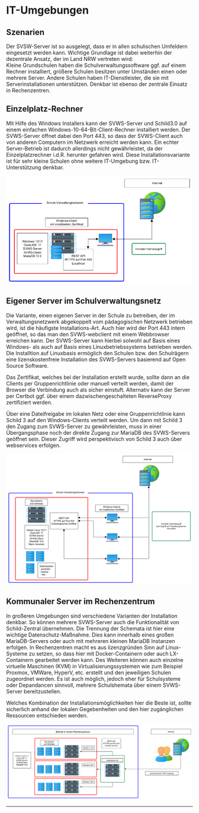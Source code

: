 # IT-Umgebungen


## Szenarien

Der SVSW-Server ist so ausgelegt, dass er in allen schulischen Umfeldern eingesetzt werden kann. 
Wichtige Grundlage ist dabei weiterhin der dezentrale Ansatz, der im Land NRW vertreten wird:   
Kleine Grundschulen haben die Schulverwaltungssoftware ggf. auf einem Rechner installiert, größere Schulen besitzen unter Umständen einen oder mehrere Server. 
Andere Schulen haben IT-Dienstleister, die sie mit Serverinstallationen unterstützen. Denkbar ist ebenso der zentrale Einsatz in Rechenzentren. 

## Einzelplatz-Rechner
Mit Hilfe des Windows Installers kann der SVWS-Server und Schild3.0 auf einem einfachen Windows-10-64-Bit-Client-Rechner installiert werden. 
Der SVWS-Server öffnet dabei den Port 443, so dass der SVWS-Client auch von anderen Computern im Netzwerk erreicht werden kann.
Ein echter Server-Betrieb ist dadurch allerdings nicht gewährleistet, da der Einzelplatzrechner i.d.R. herunter gefahren wird.
Diese Installationsvariante ist für sehr kleine Schulen ohne weitere IT-Umgebung bzw. IT-Unterstützung denkbar.

![Einzelplatzinstallation_einfach.png](./graphics/Einzelplatzinstallation_einfach.png)

## Eigener Server im Schulverwaltungsnetz
Die Variante, einen eigenen Server in der Schule zu betreiben, der im Verwaltungsnetzwerk abgekoppelt vom pädagogischen Netzwerk betrieben wird, 
ist die häufigste Installations-Art. Auch hier wird der Port 443 intern geöffnet, so das man den SVWS-webclient mit einem Webbrowser erreichen kann. 
Der SVWS-Server kann hierbei solwohl auf Basis eines Windows- als auch auf Basis eines Linuxbetriebssystems betrieben werden. 
Die Installtion auf Linuxbasis ermöglich den Schulen bzw. den Schulrägern eine lizenskostenfreie Installation des SVWS-Servers basierend auf Open Source Software. 

Das Zertifikat, welches bei der Installation erstellt wurde, sollte dann an die Clients per Gruppenrichtlinie oder manuell verteilt 
werden, damit der Browser die Verbindung auch als sicher einstuft. 
Alternativ kann der Server per Certbot ggf. über einem dazwischengeschalteten ReverseProxy zertifiziert werden. 

Über eine Dateifreigabe im lokalen Netz oder eine Gruppenrichtlinie kann Schild 3 auf den Windows-Clients verteilt werden. Um dann mit Schild 3 den Zugang zum SVWS-Server zu 
gewährleisten, muss in einer Übergangsphase noch der direkte Zugang zur MariaDB des SVWS-Servers geöffnet sein. Dieser Zugriff wird perspektivisch von Schild 3 auch über webservices erfolgen.

![Serverinstallation_Schule_ohne_VPN_einfach.png](./graphics/Serverinstallation_Schule_ohne_VPN_einfach.png)

## Kommunaler Server im Rechenzentrum

In großeren Umgebungen sind verschiedene Varianten der Installation denkbar. So können mehrere SVWS-Server auch die Funktionalität von Schild-Zentral übernehmen. 
Die Trennung der Schemata ist hier eine wichtige Datenschutz-Maßnahme. Dies kann innerhalb eines großen MariaDB-Servers oder auch mit mehreren kleinen MariaDB Instanzen erfolgen. 
In Rechenzentren macht es aus lizenzgründen Sinn auf Linux-Systeme zu setzen, so dass hier mit Docker-Containern oder auch LX-Containern gearbeitet werden kann. Des Weiteren können auch einzelne virtuelle 
Maschinen (KVM) in Virtualisierungssystemen wie zum Beispiel Proxmox, VMWare, HyperV, etc. erstellt und den jeweiligen Schulen zugeordnet werden. Es ist auch möglich, jedoch eher für Schulsysteme oder Depandancen 
sinnvoll, mehrere Schulshemata über einem SVWS-Server bereitzustellen. 

Welches Kombination der Installationsmöglichkeiten hier die Beste ist, 
sollte sicherlich anhand der lokalen Gegebenheiten und den hier zugänglichen Ressourcen entschieden werden. 

![Serverinstallation_Schule_ohne_VPN_einfach.png](./graphics/Serverinstallation_Rechenzentrum_einfach.png)


---
